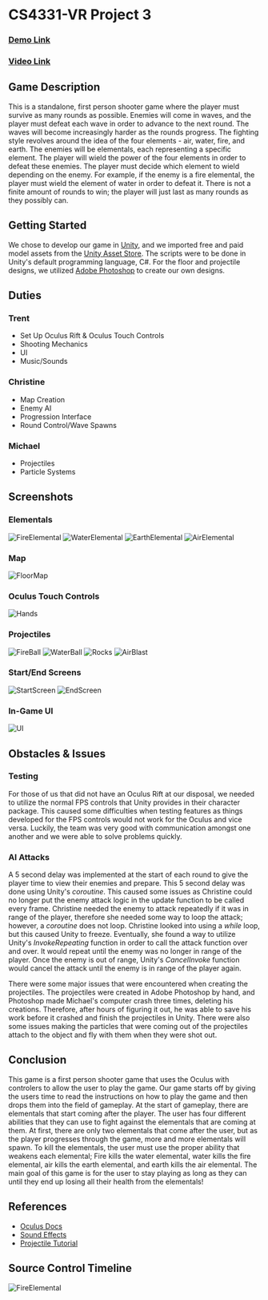 # CS4331-VR Project 3
### [Demo Link](https://github.com/Trentm95/CS4331-VR/releases/tag/Lit-v1)

### [Video Link](https://streamable.com/38s09)

## Game Description
This is a standalone, first person shooter game where the player must survive as many rounds as possible. Enemies will come in waves, and the player must defeat each wave in order to advance to the next round. The waves will become increasingly harder as the rounds progress. The fighting style revolves around the idea of the four elements - air, water, fire, and earth. The enemies will be elementals, each representing a specific element. The player will wield the power of the four elements in order to defeat these enemies. The player must decide which element to wield depending on the enemy. For example, if the enemy is a fire elemental, the player must wield the element of water in order to defeat it. There is not a finite amount of rounds to win; the player will just last as many rounds as they possibly can.

## Getting Started
We chose to develop our game in [Unity](https://unity3d.com/), and we imported free and paid model assets from the [Unity Asset Store](https://assetstore.unity.com/). The scripts were to be done in Unity's default programming language, C#. For the floor and projectile designs, we utilized [Adobe Photoshop](https://www.adobe.com/products/photoshopfamily.html) to create our own designs.

## Duties
### Trent
- Set Up Oculus Rift & Oculus Touch Controls
- Shooting Mechanics
- UI
- Music/Sounds

### Christine
- Map Creation
- Enemy AI
- Progression Interface
- Round Control/Wave Spawns

### Michael
- Projectiles
- Particle Systems

## Screenshots
### Elementals
![FireElemental](Photos/FireElemental.PNG)
![WaterElemental](Photos/WaterElemental.PNG)
![EarthElemental](Photos/EarthElemental.PNG)
![AirElemental](Photos/AirElemental.PNG)

### Map
![FloorMap](Photos/FloorMap.JPG)

### Oculus Touch Controls
![Hands](Photos/Hands.JPG)

### Projectiles
![FireBall](Photos/FireBall.JPG)
![WaterBall](Photos/WaterBall.JPG)
![Rocks](Photos/Rocks.JPG)
![AirBlast](Photos/AirBlast.JPG)

### Start/End Screens
![StartScreen](Photos/StartScreen.JPG)
![EndScreen](Photos/EndScreen.JPG)

### In-Game UI
![UI](Photos/UI.png)

## Obstacles & Issues
### Testing
For those of us that did not have an Oculus Rift at our disposal, we needed to utilize the normal FPS controls that Unity provides in their character package. This caused some difficulties when testing features as things developed for the FPS controls would not work for the Oculus and vice versa. Luckily, the team was very good with communication amongst one another and we were able to solve problems quickly.

### AI Attacks
A 5 second delay was implemented at the start of each round to give the player time to view their enemies and prepare. This 5 second delay was done using Unity's *coroutine*. This caused some issues as Christine could no longer put the enemy attack logic in the update function to be called every frame. Christine needed the enemy to attack repeatedly if it was in range of the player, therefore she needed some way to loop the attack; however, a *coroutine* does not loop. Christine looked into using a *while* loop, but this caused Unity to freeze. Eventually, she found a way to utilize Unity's *InvokeRepeating* function in order to call the attack function over and over. It would repeat until the enemy was no longer in range of the player. Once the enemy is out of range, Unity's *CancelInvoke* function would cancel the attack until the enemy is in range of the player again.

There were some major issues that were encountered when creating the projectiles. The projectiles were created in Adobe Photoshop by hand, and Photoshop made Michael's computer crash three times, deleting his creations. Therefore, after hours of figuring it out, he was able to save his work before it crashed and finish the projectiles in Unity. There were also some issues making the particles that were coming out of the projectiles attach to the object and fly with them when they were shot out.

## Conclusion
This game is a first person shooter game that uses the Oculus with controlers to allow the user to play the game. Our game starts off by giving the users time to read the instructions on how to play the game and then drops them into the field of gameplay. At the start of gameplay, there are elementals that start coming after the player. The user has four different abilities that they can use to fight against the elementals that are coming at them. At first, there are only two elementals that come after the user, but as the player progresses through the game, more and more elementals will spawn. To kill the elementals, the user must use the proper ability that weakens each elemental; Fire kills the water elemental, water kills the fire elemental, air kills the earth elemental, and earth kills the air elemental. The main goal of this game is for the user to stay playing as long as they can until they end up losing all their health from the elementals! 

## References
* [Oculus Docs](https://developer.oculus.com/develop/)
* [Sound Effects](http://www.wowhead.com/sounds)
* [Projectile Tutorial](https://www.youtube.com/watch?v=DEtZUeVY9qk)

## Source Control Timeline
![FireElemental](Photos/timeling.png)
